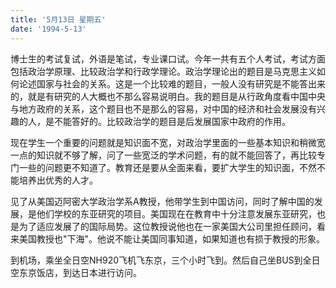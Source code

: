 ```yaml
---
title: '5月13日 星期五'
date: '1994-5-13'
---
```


博士生的考试复试，外语是笔试，专业课口试。今年一共有五个人考试，考试方面包括政治学原理、比较政治学和行政学理论。政治学理论出的题目是马克思主义如何论述国家与社会的关系。这是一个比较难的题目，一般人没有研究是不能答出来的，就是有研究的人大概也不那么容易说明白。我的题目是从行政角度看中国中央与地方政府的关系，这个题目也不是那么的容易，对中国的经济和社会发展没有兴趣的人，是不能答好的。比较政治学的题目是后发展国家中政府的作用。

现在学生一个重要的问题就是知识面不宽，对政治学里面的一些基本知识和稍微宽一点的知识就不够了解，问了一些宽泛的学术问题，有的就不能回答了，再比较专门一些的问题更不知道了。教育还是要从全面来看，要扩大学生的知识面，不然不能培养出优秀的人才。

见了从美国迈阿密大学政治学系A教授，他带学生到中国访问，同时了解中国的发展，是他们学校的东亚研究的项目。美国现在在教育中十分注意发展东亚研究，也是为了适应发展了的国际局势。这位教授说他也在一家美国大公司里担任顾问，看来美国教授也"下海"。他说不能让美国同事知道，如果知道也有损于教授的形象。

到机场，乘坐全日空NH920飞机飞东京，三个小时飞到。然后自己坐BUS到全日空东京饭店，到达日本进行访问。

